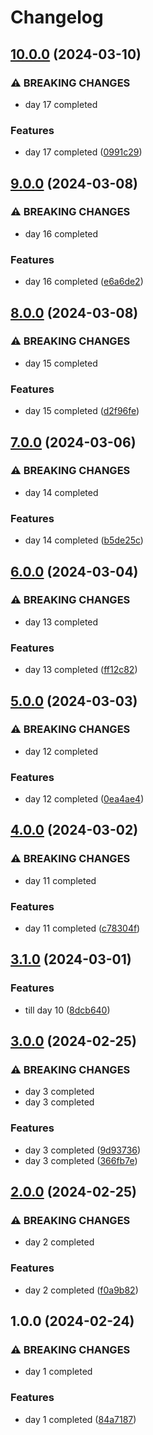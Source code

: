 # Changelog

## [10.0.0](https://github.com/sergiorgiraldo/AdventOfCode2018/compare/v9.0.0...v10.0.0) (2024-03-10)


### ⚠ BREAKING CHANGES

* day 17 completed

### Features

* day 17 completed ([0991c29](https://github.com/sergiorgiraldo/AdventOfCode2018/commit/0991c29bb1ed835598573af8963836a5bd49b057))

## [9.0.0](https://github.com/sergiorgiraldo/AdventOfCode2018/compare/v8.0.0...v9.0.0) (2024-03-08)


### ⚠ BREAKING CHANGES

* day 16 completed

### Features

* day 16 completed ([e6a6de2](https://github.com/sergiorgiraldo/AdventOfCode2018/commit/e6a6de29749b8ffecbaa1b0b0803a3073a652147))

## [8.0.0](https://github.com/sergiorgiraldo/AdventOfCode2018/compare/v7.0.0...v8.0.0) (2024-03-08)


### ⚠ BREAKING CHANGES

* day 15 completed

### Features

* day 15 completed ([d2f96fe](https://github.com/sergiorgiraldo/AdventOfCode2018/commit/d2f96fef814446621809e3c80d9b963284a51f60))

## [7.0.0](https://github.com/sergiorgiraldo/AdventOfCode2018/compare/v6.0.0...v7.0.0) (2024-03-06)


### ⚠ BREAKING CHANGES

* day 14 completed

### Features

* day 14 completed ([b5de25c](https://github.com/sergiorgiraldo/AdventOfCode2018/commit/b5de25c752abdd66a9366f194523e2c07eece9f5))

## [6.0.0](https://github.com/sergiorgiraldo/AdventOfCode2018/compare/v5.0.0...v6.0.0) (2024-03-04)


### ⚠ BREAKING CHANGES

* day 13 completed

### Features

* day 13 completed ([ff12c82](https://github.com/sergiorgiraldo/AdventOfCode2018/commit/ff12c823447cf851a90443a61cd14b283cacacad))

## [5.0.0](https://github.com/sergiorgiraldo/AdventOfCode2018/compare/v4.0.0...v5.0.0) (2024-03-03)


### ⚠ BREAKING CHANGES

* day 12 completed

### Features

* day 12 completed ([0ea4ae4](https://github.com/sergiorgiraldo/AdventOfCode2018/commit/0ea4ae49eb1b535e7c57ed2f85083a0c0658a694))

## [4.0.0](https://github.com/sergiorgiraldo/AdventOfCode2018/compare/v3.1.0...v4.0.0) (2024-03-02)


### ⚠ BREAKING CHANGES

* day 11 completed

### Features

* day 11 completed ([c78304f](https://github.com/sergiorgiraldo/AdventOfCode2018/commit/c78304feed915e43712c4aa289263bca454f533c))

## [3.1.0](https://github.com/sergiorgiraldo/AdventOfCode2018/compare/v3.0.0...v3.1.0) (2024-03-01)


### Features

* till day 10 ([8dcb640](https://github.com/sergiorgiraldo/AdventOfCode2018/commit/8dcb640672588d13ae23c74cc34ce2aa341e8cd6))

## [3.0.0](https://github.com/sergiorgiraldo/AdventOfCode2018/compare/v2.0.0...v3.0.0) (2024-02-25)


### ⚠ BREAKING CHANGES

* day 3 completed
* day 3 completed

### Features

* day 3 completed ([9d93736](https://github.com/sergiorgiraldo/AdventOfCode2018/commit/9d9373611470999a236dc750ffd7ab6cf94b0259))
* day 3 completed ([366fb7e](https://github.com/sergiorgiraldo/AdventOfCode2018/commit/366fb7e27ec54ef525b70d0a80714154b880f39e))

## [2.0.0](https://github.com/sergiorgiraldo/AdventOfCode2018/compare/v1.0.0...v2.0.0) (2024-02-25)


### ⚠ BREAKING CHANGES

* day 2 completed

### Features

* day 2 completed ([f0a9b82](https://github.com/sergiorgiraldo/AdventOfCode2018/commit/f0a9b822a7548b87fd9f9da367d305dd542dc381))

## 1.0.0 (2024-02-24)


### ⚠ BREAKING CHANGES

* day 1 completed

### Features

* day 1 completed ([84a7187](https://github.com/sergiorgiraldo/AdventOfCode2018/commit/84a71873a7b2bcf1bf7925d4328ea8df55e7df39))
